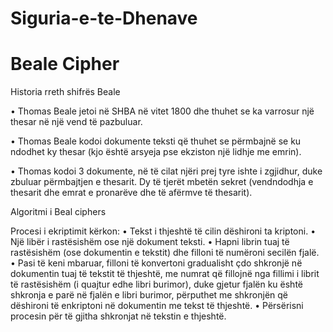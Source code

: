 # Siguria-e-te-Dhenave
# Beale Cipher


Historia rreth shifrës Beale 

 
• Thomas Beale jetoi në SHBA në vitet 1800 dhe thuhet se ka varrosur një thesar në një vend të pazbuluar.

• Thomas Beale kodoi dokumente teksti që thuhet se përmbajnë se ku ndodhet ky thesar (kjo është arsyeja pse ekziston një lidhje me emrin). 

• Thomas kodoi 3 dokumente, në të cilat njëri prej tyre ishte i zgjidhur, duke zbuluar përmbajtjen e thesarit. Dy të tjerët mbetën sekret (vendndodhja e thesarit dhe emrat e pronarëve dhe të afërmve të thesarit). 


Algoritmi i Beal ciphers

Procesi i ekriptimit kërkon:
• Tekst i thjeshtë të cilin dëshironi ta kriptoni.
• Një libër i rastësishëm ose një dokument teksti.
• Hapni librin tuaj të rastësishëm (ose dokumentin e tekstit) dhe filloni të numëroni secilën fjalë.
• Pasi të keni mbaruar, filloni të konvertoni gradualisht çdo shkronjë në dokumentin tuaj të tekstit të thjeshtë, me numrat që fillojnë nga fillimi i librit të rastësishëm (i quajtur edhe libri burimor), duke gjetur fjalën ku është shkronja e parë në fjalën e libri burimor, përputhet me shkronjën që dëshironi të enkriptoni në dokumentin me tekst të thjeshtë.
• Përsërisni procesin për të gjitha shkronjat në tekstin e thjeshtë.
